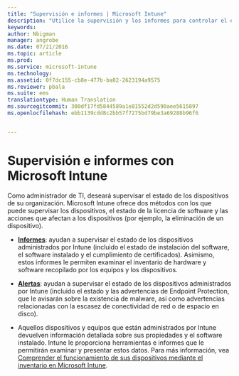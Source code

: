 ```yaml
---
title: "Supervisión e informes | Microsoft Intune"
description: "Utilice la supervisión y los informes para controlar el estado de los dispositivos de su organización."
keywords: 
author: Nbigman
manager: angrobe
ms.date: 07/21/2016
ms.topic: article
ms.prod: 
ms.service: microsoft-intune
ms.technology: 
ms.assetid: 0f7dc155-cb8e-477b-ba02-2623194a9575
ms.reviewer: pbala
ms.suite: ems
translationtype: Human Translation
ms.sourcegitcommit: 300df17fd5844589a1e81552d2d590aee5615897
ms.openlocfilehash: ebb1139cdd8c2bb57f7275bd79be3a69288b96f6


---
```


# Supervisión e informes con Microsoft Intune
Como administrador de TI, deseará supervisar el estado de los dispositivos de su organización. Microsoft Intune ofrece dos métodos con los que puede supervisar los dispositivos, el estado de la licencia de software y las acciones que afectan a los dispositivos (por ejemplo, la eliminación de un dispositivo).

-   **[Informes](understand-microsoft-intune-operations-by-using-reports.md)**: ayudan a supervisar el estado de los dispositivos administrados por Intune (incluido el estado de instalación del software, el software instalado y el cumplimiento de certificados).
     Asimismo, estos informes le permiten examinar el inventario de hardware y software recopilado por los equipos y los dispositivos.

-   **[Alertas](get-notified-by-alerts.md)**: ayudan a supervisar el estado de los dispositivos administrados por Intune (incluido el estado y las advertencias de Endpoint Protection, que le avisarán sobre la existencia de malware, así como advertencias relacionadas con la escasez de conectividad de red o de espacio en disco).

-   Aquellos dispositivos y equipos que están administrados por Intune devuelven información detallada sobre sus propiedades y el software instalado.  Intune le proporciona herramientas e informes que le permitirán examinar y presentar estos datos. Para más información, vea [Comprender el funcionamiento de sus dispositivos mediante el inventario en Microsoft Intune](understand-your-devices-with-inventory-in-microsoft-intune.md).



<!--HONumber=Jul16_HO4-->


